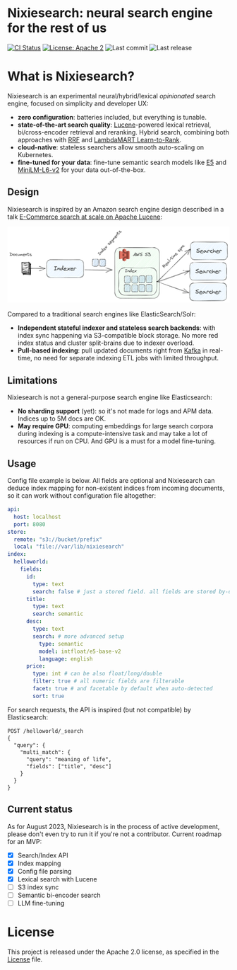 # Nixiesearch: neural search engine for the rest of us

[![CI Status](https://github.com/nixiesearch/nixiesearch/workflows/Tests/badge.svg)](https://github.com/nixiesearch/nixiesearch/actions)
[![License: Apache 2](https://img.shields.io/badge/License-Apache2-green.svg)](https://opensource.org/licenses/Apache-2.0)
![Last commit](https://img.shields.io/github/last-commit/nixiesearch/nixiesearch)
![Last release](https://img.shields.io/github/release/nixiesearch/nixiesearch)


# What is Nixiesearch?

Nixiesearch is an experimental neural/hybrid/lexical *opinionated* search engine, focused on simplicity and developer UX: 
* **zero configuration**: batteries included, but everything is tunable.
* **state-of-the-art search quality**: [Lucene](https://lucene.apache.org/)-powered lexical retrieval, bi/cross-encoder 
retrieval and reranking. Hybrid search, combining both approaches with [RRF](https://plg.uwaterloo.ca/~gvcormac/cormacksigir09-rrf.pdf) 
and [LambdaMART Learn-to-Rank](https://xgboost.readthedocs.io/en/latest/tutorials/learning_to_rank.html).
* **cloud-native**: stateless searchers allow smooth auto-scaling on Kubernetes.
* **fine-tuned for your data**: fine-tune semantic search models like [E5](https://huggingface.co/intfloat/e5-base-v2) 
and [MiniLM-L6-v2](https://huggingface.co/sentence-transformers/all-MiniLM-L6-v2) for your data out-of-the-box.

## Design

Nixiesearch is inspired by an Amazon search engine design described in a talk 
[E-Commerce search at scale on Apache Lucene](https://www.youtube.com/watch?v=EkkzSLstSAE):

![NS design diagram](docs/img/arch.png)

Compared to a traditional search engines like ElasticSearch/Solr:
* **Independent stateful indexer and stateless search backends**: with index sync happening via S3-compatible block storage.
No more red index status and cluster split-brains due to indexer overload.
* **Pull-based indexing**: pull updated documents right from [Kafka](https://kafka.apache.org/) in real-time, no need for
separate indexing ETL jobs with limited throughput.

## Limitations

Nixiesearch is not a general-purpose search engine like Elasticsearch:
* **No sharding support** (yet): so it's not made for logs and APM data. Indices up to 5M docs are OK.
* **May require GPU**: computing embeddings for large search corpora during indexing is a compute-intensive task and may take
a lot of resources if run on CPU. And GPU is a must for a model fine-tuning. 

## Usage

Config file example is below. All fields are optional and Nixiesearch can deduce index mapping for non-existent
indices from incoming documents, so it can work without configuration file altogether:

```yaml
api:
  host: localhost
  port: 8080
store:
  remote: "s3://bucket/prefix"
  local: "file://var/lib/nixiesearch"
index:
  helloworld:
    fields:
      id:
        type: text
        search: false # just a stored field. all fields are stored by-default
      title:
        type: text
        search: semantic
      desc:
        type: text
        search: # more advanced setup
          type: semantic
          model: intfloat/e5-base-v2
          language: english
      price:
        type: int # can be also float/long/double
        filter: true # all numeric fields are filterable
        facet: true # and facetable by default when auto-detected
        sort: true
```

For search requests, the API is inspired (but not compatible) by Elasticsearch:
```
POST /helloworld/_search
{
  "query": {
    "multi_match": {
      "query": "meaning of life", 
      "fields": ["title", "desc"] 
    }
  }
}
```

## Current status

As for August 2023, Nixiesearch is in the process of active development, please don't even try to run 
it if you're not a contributor. Current roadmap for an MVP:

- [x] Search/Index API
- [x] Index mapping
- [x] Config file parsing
- [x] Lexical search with Lucene
- [ ] S3 index sync
- [ ] Semantic bi-encoder search
- [ ] LLM fine-tuning

License
=====
This project is released under the Apache 2.0 license, as specified in the [License](LICENSE) file.
